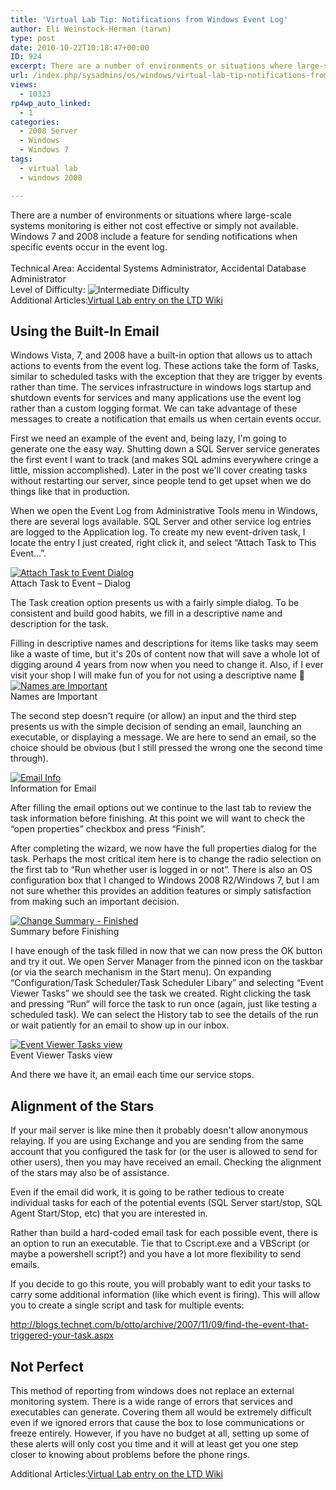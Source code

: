 ```yaml
---
title: 'Virtual Lab Tip: Notifications from Windows Event Log'
author: Eli Weinstock-Herman (tarwn)
type: post
date: 2010-10-22T10:18:47+00:00
ID: 924
excerpt: There are a number of environments or situations where large-scale systems monitoring is either not cost effective or simply not available. Windows 7 and 2008 include a feature for sending notifications when specific events occur in the event log.
url: /index.php/sysadmins/os/windows/virtual-lab-tip-notifications-from-windo/
views:
  - 10323
rp4wp_auto_linked:
  - 1
categories:
  - 2008 Server
  - Windows
  - Windows 7
tags:
  - virtual lab
  - windows 2008

---
```

<div class="acc_header">
  There are a number of environments or situations where large-scale systems monitoring is either not cost effective or simply not available. Windows 7 and 2008 include a feature for sending notifications when specific events occur in the event log.<br /> <br /> <label>Technical Area:</label> Accidental Systems Administrator, Accidental Database Administrator<br /> <label class="diff">Level of Difficulty: </label><img src="http://tiernok.com/LTDBlog/dr_intermediate.png" alt="Intermediate Difficulty" /><br /> <label>Additional Articles:</label><a href="http://wiki.ltd.local/index.php/Virtual_Lab" title="View the wiki entry">Virtual Lab entry on the LTD Wiki</a>
</div>



## Using the Built-In Email

Windows Vista, 7, and 2008 have a built-in option that allows us to attach actions to events from the event log. These actions take the form of Tasks, similar to scheduled tasks with the exception that they are trigger by events rather than time. The services infrastructure in windows logs startup and shutdown events for services and many applications use the event log rather than a custom logging format. We can take advantage of these messages to create a notification that emails us when certain events occur.

First we need an example of the event and, being lazy, I'm going to generate one the easy way. Shutting down a SQL Server service generates the first event I want to track (and makes SQL admins everywhere cringe a little, mission accomplished). Later in the post we'll cover creating tasks without restarting our server, since people tend to get upset when we do things like that in production.

When we open the Event Log from Administrative Tools menu in Windows, there are several logs available. SQL Server and other service log entries are logged to the Application log. To create my new event-driven task, I locate the entry I just created, right click it, and select “Attach Task to This Event…”.

<div class="screenshot">
  <a href="http://tiernok.com/LTDBlog/EventMonitor/orig/01_screen.png" title="View Fullsize" target="_blank"><img src="http://tiernok.com/LTDBlog/EventMonitor/01_screen.png" alt="Attach Task to Event Dialog" /></a><br /> Attach Task to Event – Dialog
</div>

The Task creation option presents us with a fairly simple dialog. To be consistent and build good habits, we fill in a descriptive name and description for the task. 

<div class="hint">
  Filling in descriptive names and descriptions for items like tasks may seem like a waste of time, but it's 20s of content now that will save a whole lot of digging around 4 years from now when you need to change it. Also, if I ever visit your shop I will make fun of you for not using a descriptive name 🙂
</div>

<div class="screenshot">
  <a href="http://tiernok.com/LTDBlog/EventMonitor/orig/02_screen.png" title="View Fullsize" target="_blank"><img src="http://tiernok.com/LTDBlog/EventMonitor/02_screen.png" alt="Names are Important" /></a><br /> Names are Important
</div>

The second step doesn't require (or allow) an input and the third step presents us with the simple decision of sending an email, launching an executable, or displaying a message. We are here to send an email, so the choice should be obvious (but I still pressed the wrong one the second time through). 

<div class="screenshot">
  <a href="http://tiernok.com/LTDBlog/EventMonitor/orig/03_screen.png" title="View Fullsize" target="_blank"><img src="http://tiernok.com/LTDBlog/EventMonitor/03_screen.png" alt="Email Info" /></a><br /> Information for Email
</div>

After filling the email options out we continue to the last tab to review the task information before finishing. At this point we will want to check the “open properties” checkbox and press “Finish”.

After completing the wizard, we now have the full properties dialog for the task. Perhaps the most critical item here is to change the radio selection on the first tab to “Run whether user is logged in or not”. There is also an OS configuration box that I changed to Windows 2008 R2/Windows 7, but I am not sure whether this provides an addition features or simply satisfaction from making such an important decision.

<div class="screenshot">
  <a href="http://tiernok.com/LTDBlog/EventMonitor/orig/04_screen.png" title="View Fullsize" target="_blank"><img src="http://tiernok.com/LTDBlog/EventMonitor/04_screen.png" alt="Change Summary - Finished" /></a><br /> Summary before Finishing
</div>

I have enough of the task filled in now that we can now press the OK button and try it out. We open Server Manager from the pinned icon on the taskbar (or via the search mechanism in the Start menu). On expanding “Configuration/Task Scheduler/Task Scheduler Libary” and selecting “Event Viewer Tasks” we should see the task we created. Right clicking the task and pressing “Run” will force the task to run once (again, just like testing a scheduled task). We can select the History tab to see the details of the run or wait patiently for an email to show up in our inbox.

<div class="screenshot">
  <a href="http://tiernok.com/LTDBlog/EventMonitor/orig/05_screen.png" title="View Fullsize" target="_blank"><img src="http://tiernok.com/LTDBlog/EventMonitor/05_screen.png" alt="Event Viewer Tasks view" /></a><br /> Event Viewer Tasks view
</div>

And there we have it, an email each time our service stops.

## Alignment of the Stars

If your mail server is like mine then it probably doesn't allow anonymous relaying. If you are using Exchange and you are sending from the same account that you configured the task for (or the user is allowed to send for other users), then you may have received an email. Checking the alignment of the stars may also be of assistance. 

Even if the email did work, it is going to be rather tedious to create individual tasks for each of the potential events (SQL Server start/stop, SQL Agent Start/Stop, etc) that you are interested in.

Rather than build a hard-coded email task for each possible event, there is an option to run an executable. Tie that to Cscript.exe and a VBScript (or maybe a powershell script?) and you have a lot more flexibility to send emails. 

If you decide to go this route, you will probably want to edit your tasks to carry some additional information (like which event is firing). This will allow you to create a single script and task for multiple events:
  
http://blogs.technet.com/b/otto/archive/2007/11/09/find-the-event-that-triggered-your-task.aspx

## Not Perfect

This method of reporting from windows does not replace an external monitoring system. There is a wide range of errors that services and executables can generate. Covering them all would be extremely difficult even if we ignored errors that cause the box to lose communications or freeze entirely. However, if you have no budget at all, setting up some of these alerts will only cost you time and it will at least get you one step closer to knowing about problems before the phone rings.

<label>Additional Articles:</label>[Virtual Lab entry on the LTD Wiki][1]

 [1]: http://wiki.ltd.local/index.php/Virtual_Lab "View the wiki entry"